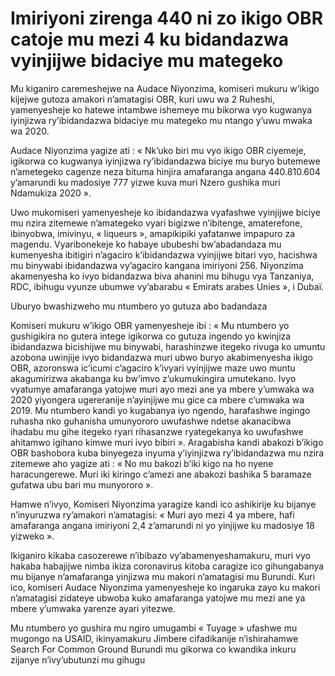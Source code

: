 # Imiriyoni zirenga 440 ni zo ikigo OBR catoje mu mezi 4 ku bidandazwa vyinjijwe bidaciye mu mategeko

Mu kiganiro caremeshejwe na Audace Niyonzima, komiseri mukuru w’ikigo kijejwe gutoza amakori n’amatagisi OBR, kuri uwu wa 2 Ruheshi, yamenyesheje ko hatewe intambwe ishemeye mu bikorwa vyo kugwanya iyinjizwa ry’ibidandazwa bidaciye mu mategeko mu ntango y’uwu mwaka wa 2020.

Audace Niyonzima yagize ati : « Nk’uko biri mu vyo ikigo OBR ciyemeje, igikorwa co kugwanya iyinjizwa ry’ibidandazwa biciye mu buryo butemewe n’ametegeko cagenze neza bituma hinjira amafaranga angana 440.810.604 y’amarundi ku madosiye 777 yizwe kuva muri Nzero gushika muri Ndamukiza 2020 ».

Uwo mukomiseri yamenyesheje ko ibidandazwa vyafashwe vyinjijwe biciye mu nzira zitemewe n’amategeko vyari bigizwe n’ibitenge, amaterefone, ibinyobwa, imivinyu, « liqueurs », amapikipiki yafatanwe impapuro za magendu. Vyaribonekeje ko habaye ububeshi bw’abadandaza mu kumenyesha ibitigiri n’agaciro k’ibidandazwa vyinjijwe bitari vyo, hacishwa mu binywabi ibidandazwa vy’agaciro kangana imiriyoni 256. Niyonzima akamenyesha ko ivyo bidandazwa biva ahanini mu bihugu vya Tanzaniya, RDC, ibihugu vyunze ubumwe vy’abarabu « Emirats arabes Unies », i Dubaï.

Uburyo bwashizweho mu ntumbero yo gutuza abo badandaza

Komiseri mukuru w’ikigo OBR yamenyesheje ibi : « Mu ntumbero yo gushigikira no gutera intege igikorwa co gutuza ingendo yo kwinjiza ibidandazwa bicishijwe mu binywabi, harashinzwe itegeko rivuga ko umuntu azobona uwinjije ivyo bidandazwa muri ubwo buryo akabimenyesha ikigo OBR, azoronswa ic’icumi c’agaciro k’ivyari vyinjijwe maze uwo muntu akagumirizwa akabanga ku bw’imvo z’ukumukingira umutekano. Ivyo vyatumye amafaranga yatojwe muri ayo mezi ane ya mbere y’umwaka wa 2020 yiyongera ugereranije  n’ayinjijwe mu gice ca mbere c’umwaka wa 2019. Mu ntumbero kandi yo kugabanya iyo ngendo, harafashwe ingingo ruhasha nko guhanisha umunyororo uwufashwe ndetse akanacibwa ihadabu mu gihe itegeko ryari rihasanzwe ryategekanya ko uwufashwe ahitamwo igihano kimwe muri ivyo bibiri ». Aragabisha kandi abakozi b’ikigo OBR bashobora kuba binyegeza inyuma y’iyinjizwa ry’ibidandazwa mu nzira zitemewe aho yagize ati : « No mu bakozi b’iki kigo na ho nyene haracungerewe. Muri iki kiringo c’amezi ane abakozi bashika 5 baramaze gufatwa ubu bari mu munyororo ».

Hamwe n’ivyo, Komiseri Niyonzima yaragize kandi ico ashikirije ku bijanye n’inyuruzwa ry’amakori n’amatagisi: « Muri ayo mezi 4 ya mbere, hafi amafaranga angana imiriyoni 2,4 z’amarundi ni yo yinjijwe ku madosiye 18 yizweko ».

Ikiganiro kikaba casozerewe n’ibibazo vy’abamenyeshamakuru, muri vyo  hakaba habajijwe nimba ikiza coronavirus kitoba caragize ico gihungabanya mu bijanye n’amafaranga yinjizwa mu makori n’amatagisi mu Burundi. Kuri ico, komiseri Audace Niyonzima yamenyesheje ko ingaruka zayo ku makori n’amatagisi zidateye ubwoba kuko amafaranga yatojwe mu mezi ane ya mbere y’umwaka yarenze ayari yitezwe.

Mu ntumbero yo gushira mu ngiro umugambi « Tuyage » ufashwe mu mugongo na USAID, ikinyamakuru Jimbere cifadikanije n’ishirahamwe Search For Common Ground Burundi mu gikorwa co kwandika inkuru zijanye n’ivy’ubutunzi mu gihugu